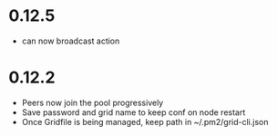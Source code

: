 
# 0.12.5

- can now broadcast action

# 0.12.2

- Peers now join the pool progressively
- Save password and grid name to keep conf on node restart
- Once Gridfile is being managed, keep path in ~/.pm2/grid-cli.json
